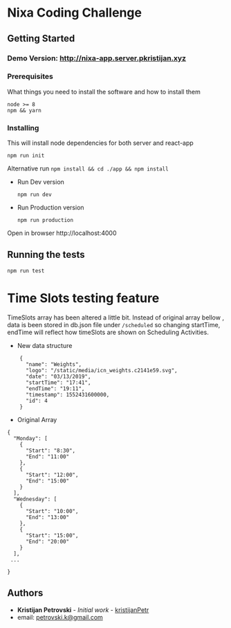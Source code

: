 # Nixa Coding Challenge

## Getting Started

### Demo Version: http://nixa-app.server.pkristijan.xyz

### Prerequisites

What things you need to install the software and how to install them

```
node >= 8
npm && yarn
```

### Installing

This will install node dependencies for both server and react-app

```
npm run init
```

Alternative run `npm install && cd ./app && npm install`

- Run Dev version

  ```
  npm run dev
  ```

- Run Production version

  ```
  npm run production
  ```

Open in browser http://localhost:4000

## Running the tests

```
npm run test
```

# Time Slots testing feature

TimeSlots array has been altered a little bit.
Instead of original array bellow , data is been stored in db.json file under `/scheduled` so changing startTime, endTime will reflect how timeSlots are shown on Scheduling Activities.

- New data structure

```
    {
      "name": "Weights",
      "logo": "/static/media/icn_weights.c2141e59.svg",
      "date": "03/13/2019",
      "startTime": "17:41",
      "endTime": "19:11",
      "timestamp": 1552431600000,
      "id": 4
    }
```

- Original Array

```
{
  "Monday": [
    {
      "Start": "8:30",
      "End": "11:00"
    },
    {
      "Start": "12:00",
      "End": "15:00"
    }
  ],
  "Wednesday": [
    {
      "Start": "10:00",
      "End": "13:00"
    },
    {
      "Start": "15:00",
      "End": "20:00"
    }
  ],
 ...

}
```

## Authors

- **Kristijan Petrovski** - _Initial work_ - [kristijanPetr](https://github.com/kristijanPetr)
- email: petrovski.k@gmail.com
